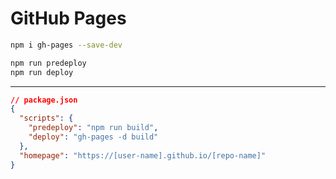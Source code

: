 # GitHub Pages

```bash
npm i gh-pages --save-dev
```

```bash
npm run predeploy
npm run deploy
```

---

```json
// package.json
{
  "scripts": {
    "predeploy": "npm run build",
    "deploy": "gh-pages -d build"
  },
  "homepage": "https://[user-name].github.io/[repo-name]"
}
```
